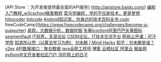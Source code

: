 [API Store ：为开发者提供最全面的API服务] (http://apistore.baidu.com/)
[编程入门教程_w3cschool极客教程](https://www.w3cschool.cn/tutorial)
[菜鸟学编程，学的不仅是技术，更是梦想](http://www.runoob.com/)
[hihocoder](http://hihocoder.com/problemset)
[lintcode](http://www.lintcode.com/zh-cn/problem/)
[Android知识库，你身边的技术百科全书 csdn](http://lib.csdn.net/base/15)
freeCodeCamp](https://www.freecodecamp.org/challenges/become-a-supporter)
[易观，大数据分析，数据挖掘](http://www.analysys.cn/view/internetComp/internetComp.html)
[矢量Iconfont阿里巴巴矢量图标](http://www.iconfont.cn/)
[segmentfault](https://segmentfault.com/)
[IT视界，天涯论坛](http://bbs.tianya.cn/list-itinfo-1.shtml)
[CSDN论坛，IT技术交流平台](http://bbs.csdn.net/home)
[网易公开课：可汗学院](https://open.163.com/khan/)
[知其所以然（以算法学习为例）](https://mp.weixin.qq.com/s?__biz=MzI2NjA3NTc4Ng==&mid=2652078860&idx=1&sn=5b9e0196cc9c614a529551399bdc92d0&chksm=f17488e9c60301ff87b8cac807f9deae68c34d4fa359d9bcd99c2f27e47787f4cb1123e00737&scene=0#rd)
[刘未鹏 | Mind Hacks](http://mindhacks.cn/)
[知乎：刘未鹏是谁？](https://www.zhihu.com/question/19616722)
[v2ex](https://www.v2ex.com/)
[API数据接口：聚合数据](https://www.juhe.cn/)
[java全职工程师](http://how2j.cn/?p=10928)
[博客 云栖社区 阿里云](https://www.ibm.com/developerworks/cn/topics/)
[掘金网](https://juejin.im/)
[python中文开发者社区门户 ](http://www.pythontab.com/)
[泡在网上的日子](http://www.jcodecraeer.com/)
[]()
[]()